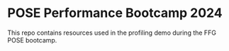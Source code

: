 POSE Performance Bootcamp 2024
==============================

This repo contains resources used in the profiling demo during the FFG POSE bootcamp.
